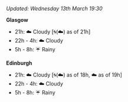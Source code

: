 *Updated: Wednesday 13th March 19:30*

**Glasgow**

* 21h: :cloud: Cloudy [:cyclone:(:cloud:) as of 21h]
* 22h - 4h: :cloud: Cloudy
* 5h - 8h: :umbrella: Rainy

**Edinburgh**

* 21h: :cloud: Cloudy [:cyclone:(:cloud:) as of 18h, :cloud: as of 19h]
* 22h - 4h: :cloud: Cloudy
* 5h - 8h: :umbrella: Rainy
